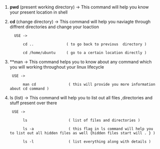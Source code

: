 1. **pwd** (present working directory) -> This command will help you know your present location in shell 


2. **cd** (change directory) -> This command will help you naviagte through diffrent directories and change your loaction 

         USE ->  

             cd ..               ( to go back to previous  directory )
            
             cd /home/ubuntu     ( go to a certain location directly )


3. **man -> This command helps you to know about any command which you will working throughout your linux lifecycle

        USE -> 

             man cd               ( this will provide you more information about cd command )
  

4. ls (list) -> This command will help you to list out all files ,directories and stuff present over there 

        USE -> 

             ls                   ( list of files and directories )

             ls -a                ( this flag in ls command will help you to list out all hidden files as well {hidden files start will . } )

             ls -l                ( list everything along with details )  
   
           

    

 